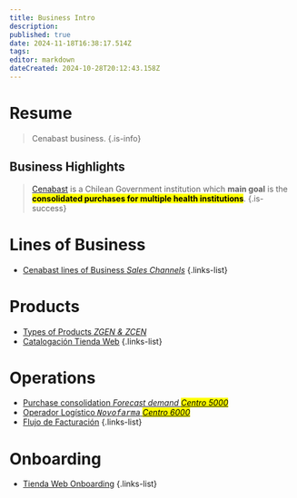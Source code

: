 ```yaml
---
title: Business Intro
description: 
published: true
date: 2024-11-18T16:38:17.514Z
tags: 
editor: markdown
dateCreated: 2024-10-28T20:12:43.158Z
---
```


# Resume
> Cenabast business.
{.is-info}


## Business Highlights


> [Cenabast](https://www.cenabast.cl) is a Chilean Government institution which **main goal** is the <mark> **consolidated purchases for multiple health institutions**</mark>. 
{.is-success}

# Lines of Business

- [Cenabast lines of Business *Sales Channels*](lines-of-business)
{.links-list}

# Products

- [Types of Products *ZGEN & ZCEN*](products)
- [Catalogación Tienda Web](catalogacion)
{.links-list}

# Operations

- [Purchase consolidation *Forecast demand <mark>Centro 5000</mark>*](purchase-consolidation)
- [Operador Logístico *<kbd>Novofarma</kbd> <mark>Centro 6000</mark>*](delivery-and-logistics)
- [Flujo de Facturación](flujo-de-facturacion)
{.links-list}

# Onboarding

- [Tienda Web Onboarding](tienda-web-onboarding)
{.links-list}





